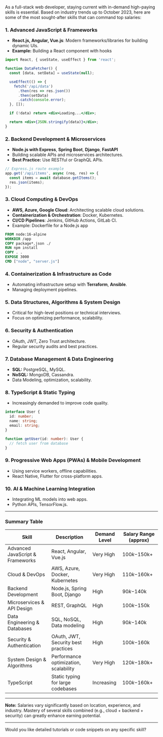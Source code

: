 As a full-stack web developer, staying current with in-demand high-paying skills is essential. Based on industry trends up to October 2023, here are some of the most sought-after skills that can command top salaries:

### 1. **Advanced JavaScript & Frameworks**
- **React.js, Angular, Vue.js**: Modern frameworks/libraries for building dynamic UIs.
- **Example:** Building a React component with hooks
```jsx
import React, { useState, useEffect } from 'react';

function DataFetcher() {
  const [data, setData] = useState(null);

  useEffect(() => {
    fetch('/api/data')
      .then(res => res.json())
      .then(setData)
      .catch(console.error);
  }, []);

  if (!data) return <div>Loading...</div>;

  return <div>{JSON.stringify(data)}</div>;
}
```

### 2. **Backend Development & Microservices**
- **Node.js with Express**, **Spring Boot**, **Django**, **FastAPI**
- Building scalable APIs and microservices architectures.
- **Best Practice:** Use RESTful or GraphQL APIs.
```js
// Express.js route example
app.get('/api/items', async (req, res) => {
  const items = await database.getItems();
  res.json(items);
});
```

### 3. **Cloud Computing & DevOps**
- **AWS, Azure, Google Cloud**: Architecting scalable cloud solutions.
- **Containerization & Orchestration**: Docker, Kubernetes.
- **CI/CD Pipelines**: Jenkins, GitHub Actions, GitLab CI.
- Example: Dockerfile for a Node.js app
```dockerfile
FROM node:16-alpine
WORKDIR /app
COPY package*.json ./
RUN npm install
COPY . .
EXPOSE 3000
CMD ["node", "server.js"]
```

### 4. **Containerization & Infrastructure as Code**
- Automating infrastructure setup with **Terraform**, **Ansible**.
- Managing deployment pipelines.

### 5. **Data Structures, Algorithms & System Design**
- Critical for high-level positions or technical interviews.
- Focus on optimizing performance, scalability.

### 6. **Security & Authentication**
- OAuth, JWT, Zero Trust architecture.
- Regular security audits and best practices.

### 7. **Database Management & Data Engineering**
- **SQL:** PostgreSQL, MySQL.
- **NoSQL:** MongoDB, Cassandra.
- Data Modeling, optimization, scalability.

### 8. **TypeScript & Static Typing**
- Increasingly demanded to improve code quality.
```typescript
interface User {
  id: number;
  name: string;
  email: string;
}

function getUser(id: number): User {
  // fetch user from database
}
```

### 9. **Progressive Web Apps (PWAs) & Mobile Development**
- Using service workers, offline capabilities.
- React Native, Flutter for cross-platform apps.

### 10. **AI & Machine Learning Integration**
- Integrating ML models into web apps.
- Python APIs, TensorFlow.js.

---

### Summary Table

| Skill                         | Description                                  | Demand Level | Salary Range (approx) |
|------------------------------|----------------------------------------------|--------------|------------------------|
| Advanced JavaScript & Frameworks | React, Angular, Vue.js                      | Very High    | $100k-$150k+          |
| Cloud & DevOps               | AWS, Azure, Docker, Kubernetes                | Very High    | $110k-$160k+          |
| Backend Development           | Node.js, Spring Boot, Django                  | High         | $90k-$140k            |
| Microservices & API Design     | REST, GraphQL                                | High         | $100k-$150k           |
| Data Engineering & Databases   | SQL, NoSQL, Data modeling                     | High         | $90k-$140k            |
| Security & Authentication      | OAuth, JWT, Security best practices          | High         | $100k-$160k           |
| System Design & Algorithms     | Performance optimization, scalability       | Very High    | $120k-$180k+          |
| TypeScript                     | Static typing for large codebases            | Increasing   | $100k-$160k+          |

---

**Note:** Salaries vary significantly based on location, experience, and industry. Mastery of several skills combined (e.g., cloud + backend + security) can greatly enhance earning potential.

---

Would you like detailed tutorials or code snippets on any specific skill?